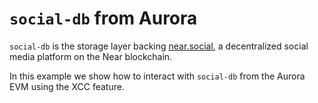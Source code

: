 # `social-db` from Aurora

`social-db` is the storage layer backing [near.social](https://near.social/), a decentralized social media platform on the Near blockchain.

In this example we show how to interact with `social-db` from the Aurora EVM using the XCC feature.
